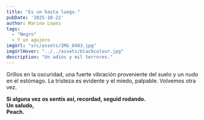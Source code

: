```yaml
---
title: "Es un hasta luego." 
pubDate: '2025-10-22'
author: Marina Lopez
tags:
  - "Negro"
  - Y un agujero
imgUrl: "src/assets/IMG_0483.jpg"
imgUrlHover: "../../assets/blackcolour.jpg"
description: "Un adiós y mil terrores."
---
```


<div style="font-weight: normal;">

Grillos en la oscuridad, una fuerte vibración proveniente del suelo y un nudo en el estómago. La tristeza es evidente y el miedo, palpable. Volvemos otra vez.

</div>

**Si alguna vez os sentís así, recordad, seguid rodando.  
Un saludo,  
Peach.**
